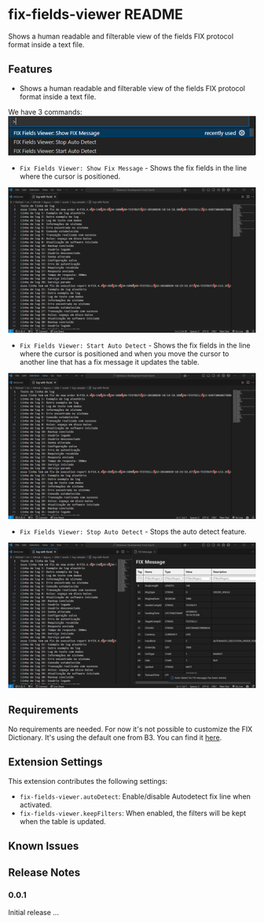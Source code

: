 # fix-fields-viewer README

Shows a human readable and filterable view of the fields FIX protocol format inside a text file.

## Features

- Shows a human readable and filterable view of the fields FIX protocol format inside a text file.

We have 3 commands:
![commands](resources/commands.png)

- `Fix Fields Viewer: Show Fix Message` - Shows the fix fields in the line where the cursor is positioned.

![show-fix-message](resources/show-fix-message.gif)

- `Fix Fields Viewer: Start Auto Detect` - Shows the fix fields in the line where the cursor is positioned and when you move the cursor to another line that has a fix message it updates the table.

![start-auto-detect](resources/start-auto-detect.gif)

- `Fix Fields Viewer: Stop Auto Detect` - Stops the auto detect feature.

![stop-auto-detect](resources/stop-auto-detect.gif)


## Requirements

No requirements are needed. For now it's not possible to customize the FIX Dictionary. It's using the default one from B3. You can find it [here](https://www.b3.com.br/en_us/solutions/platforms/puma-trading-system/for-developers-and-vendors/entrypoint-order-entry/).

## Extension Settings

This extension contributes the following settings:

* `fix-fields-viewer.autoDetect`: Enable/disable Autodetect fix line when activated.
* `fix-fields-viewer.keepFilters`: When enabled, the filters will be kept when the table is updated.

## Known Issues

## Release Notes

### 0.0.1

Initial release ...
